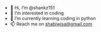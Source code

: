 - 👋 Hi, I’m @shankz151
- 👀 I’m interested in coding
- 🌱 I’m currently learning coding in python
- 📫 Reach me on shabjwjsa@gmail.com
